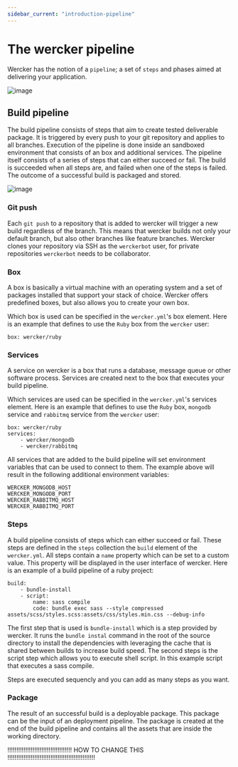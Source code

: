 ```yaml
---
sidebar_current: "introduction-pipeline"
---
```


# The wercker pipeline
Wercker has the notion of a `pipeline`; a set of `steps` and phases aimed at delivering your application.

![image](/assets/pipeline-overview/wercker_pipeline.png)

## Build pipeline

The build pipeline consists of steps that aim to create tested deliverable package. It is triggered by every push to your git repository and applies to all branches. Execution of the pipeline is done inside an sandboxed environment that consists of an box and additional services. The pipeline itself consists of a series of steps that can either succeed or fail. The build is succeeded when all steps are, and failed when one of the steps is failed. The outcome of a successful build is packaged and stored.

![image](/assets/pipeline-overview/wercker_build.png)

### Git push

Each `git push` to a repository that is added to wercker will trigger a new build regardless of the branch. This means that wercker builds not only your default branch, but also other branches like feature branches. Wercker clones your repository via SSH as the `werckerbot` user, for private repositories `werckerbot` needs to be collaborator.

### Box

A box is basically a virtual machine with an operating system and a set of packages installed that support your stack of choice. Wercker offers predefined boxes, but also allows you to create your own box.

Which box is used can be specified in the `wercker.yml`'s box element. Here is an example that defines to use the `Ruby` box from the `wercker` user:

    box: wercker/ruby

### Services

A service on wercker is a box that runs a database, message queue or other software process. Services are created next to the box that executes your build pipeline.

Which services are used can be specified in the `wercker.yml`'s services element. Here is an example that defines to use the `Ruby` box, `mongodb` service and `rabbitmq` service from the `wercker` user:

    box: wercker/ruby
    services:
        - wercker/mongodb
        - wercker/rabbitmq

All services that are added to the build pipeline will set environment variables that can be used to connect to them. The example above will result in the following additional environment variables:

    WERCKER_MONGODB_HOST
    WERCKER_MONGODB_PORT
    WERCKER_RABBITMQ_HOST
    WERCKER_RABBITMQ_PORT

### Steps

A build pipeline consists of steps which can either succeed or fail. These steps are defined in the `steps` collection the `build` element of the `wercker.yml`. All steps contain a `name` property which can be set to a custom value. This property will be displayed in the user interface of wercker. Here is an example of a build pipeline of a ruby project:

    build:
        - bundle-install
        - script:
            name: sass compile
            code: bundle exec sass --style compressed assets/scss/styles.scss:assets/css/styles.min.css --debug-info

The first step that is used is `bundle-install` which is a step provided by wercker. It runs the `bundle instal` command in the root of the source directory to install the dependencies with leveraging the cache that is shared between builds to increase build speed. The second steps is the script step which allows you to execute shell script. In this example script that executes a sass compile.

Steps are executed sequencly and you can add as many steps as you want.

### Package

The result of an successful build is a deployable package. This package can be the input of an deployment pipeline. The package is created at the end of the build pipeline and contains all the assets that are inside the working directory.

!!!!!!!!!!!!!!!!!!!!!!!!!!!!!!!!!!!! HOW TO CHANGE THIS !!!!!!!!!!!!!!!!!!!!!!!!!!!!!!!!!!!!!!!!!!!!!!!!!
